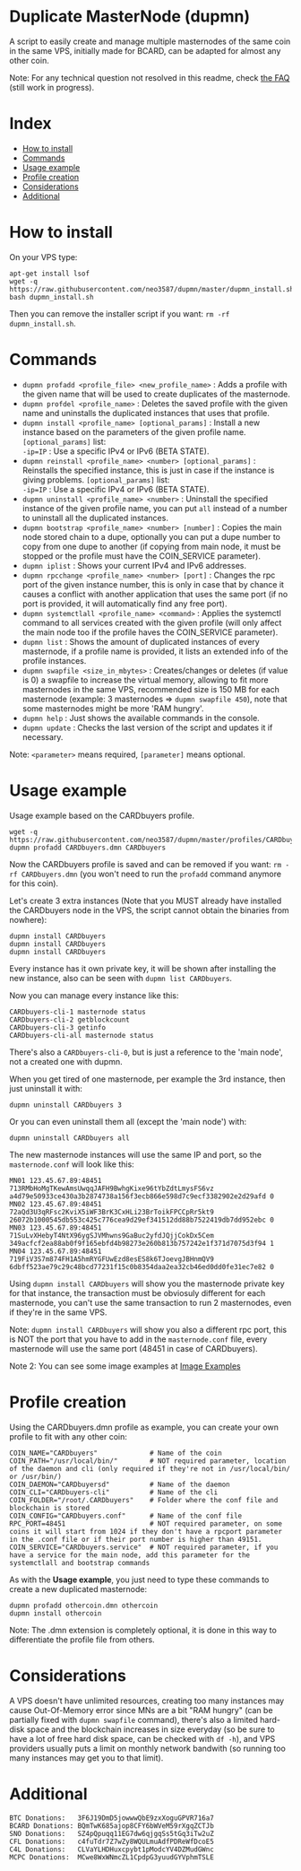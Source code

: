 # Duplicate MasterNode (dupmn)

A script to easily create and manage multiple masternodes of the same coin in the same VPS, initially made for BCARD, can be adapted for almost any other coin.

Note: For any technical question not resolved in this readme, check <a href="https://github.com/neo3587/dupmn/wiki/FAQs">the FAQ</a> (still work in progress).

# Index

- [How to install](#how-to-install)
- [Commands](#commands)
- [Usage example](#usage-example)
- [Profile creation](#profile-creation)
- [Considerations](#considerations)
- [Additional](#additional)

# <a name ="how-to-install"></a> How to install

On your VPS type:
```
apt-get install lsof
wget -q https://raw.githubusercontent.com/neo3587/dupmn/master/dupmn_install.sh
bash dupmn_install.sh
```
Then you can remove the installer script if you want: `rm -rf dupmn_install.sh`.

# <a name ="commands"></a> Commands

- `dupmn profadd <profile_file> <new_profile_name>` : Adds a profile with the given name that will be used to create duplicates of the masternode.
- `dupmn profdel <profile_name>` : Deletes the saved profile with the given name and uninstalls the duplicated instances that uses that profile.
- `dupmn install <profile_name> [optional_params]` : Install a new instance based on the parameters of the given profile name.
`[optional_params]` list:  
`-ip=IP` : Use a specific IPv4 or IPv6 (BETA STATE).
- `dupmn reinstall <profile_name> <number> [optional_params]` : Reinstalls the specified instance, this is just in case if the instance is giving problems.
`[optional_params]` list:  
`-ip=IP` : Use a specific IPv4 or IPv6 (BETA STATE).
- `dupmn uninstall <profile_name> <number>` : Uninstall the specified instance of the given profile name, you can put `all` instead of a number to uninstall all the duplicated instances.
- `dupmn bootstrap <profile_name> <number> [number]` : Copies the main node stored chain to a dupe, optionally you can put a dupe number to copy from one dupe to another (if copying from main node, it must be stopped or the profile must have the COIN_SERVICE parameter).
- `dupmn iplist` : Shows your current IPv4 and IPv6 addresses.
- `dupmn rpcchange <profile_name> <number> [port]` : Changes the rpc port of the given instance number, this is only in case that by chance it causes a conflict with another application that uses the same port (if no port is provided, it will automatically find any free port).
- `dupmn systemctlall <profile_name> <command>` : Applies the systemctl command to all services created with the given profile (will only affect the main node too if the profile haves the COIN_SERVICE parameter).
- `dupmn list` : Shows the amount of duplicated instances of every masternode, if a profile name is provided, it lists an extended info of the profile instances.
- `dupmn swapfile <size_in_mbytes>` : Creates/changes or deletes (if value is 0) a swapfile to increase the virtual memory, allowing to fit more masternodes in the same VPS, recommended size is 150 MB for each masternode (example: 3 masternodes => `dupmn swapfile 450`), note that some masternodes might be more 'RAM hungry'.
- `dupmn help` : Just shows the available commands in the console.
- `dupmn update` : Checks the last version of the script and updates it if necessary.

Note: `<parameter>` means required, `[parameter]` means optional.

# <a name ="usage-example"></a> Usage example

Usage example based on the CARDbuyers profile.
```
wget -q https://raw.githubusercontent.com/neo3587/dupmn/master/profiles/CARDbuyers.dmn
dupmn profadd CARDbuyers.dmn CARDbuyers
```
Now the CARDbuyers profile is saved and can be removed if you want: `rm -rf CARDbuyers.dmn` (you won't need to run the `profadd` command anymore for this coin).

Let's create 3 extra instances (Note that you MUST already have installed the CARDbuyers node in the VPS, the script cannot obtain the binaries from nowhere):
```
dupmn install CARDbuyers 
dupmn install CARDbuyers 
dupmn install CARDbuyers 
```
Every instance has it own private key, it will be shown after installing the new instance, also can be seen with `dupmn list CARDbuyers`.

Now you can manage every instance like this:
```
CARDbuyers-cli-1 masternode status
CARDbuyers-cli-2 getblockcount
CARDbuyers-cli-3 getinfo
CARDbuyers-cli-all masternode status
```
There's also a `CARDbuyers-cli-0`, but is just a reference to the 'main node', not a created one with dupmn.

When you get tired of one masternode, per example the 3rd instance, then just uninstall it with:
```
dupmn uninstall CARDbuyers 3
```
Or you can even uninstall them all (except the 'main node') with:
```
dupmn uninstall CARDbuyers all
```
The new masternode instances will use the same IP and port, so the `masternode.conf` will look like this:
```
MN01 123.45.67.89:48451 713RMbHoMgTKewAmsUwqqJAFH9BwhgKixe96tYbZdtLmysFS6vz a4d79e50933ce430a3b2874738a156f3ecb866e598d7c9ecf3382902e2d29afd 0
MN02 123.45.67.89:48451 72aQd3U3qRFsc2KviX5iWF3BrK3CxHLi23BrToikFPCCpRr5kt9 26072b1000545db553c425c776cea9d29ef341512dd88b7522419db7dd952ebc 0
MN03 123.45.67.89:48451 71SuLvXHebyT4NtX96ygSJVMhwns9GaBuc2yfdJQjjCokDx5Cem 349acfcf2ea88ab0f9f165ebfd4b98273e260b813b757242e1f371d7075d3f94 1
MN04 123.45.67.89:48451 719FiV3S7m874FH1A5hmRYGFUwEzd8esES8k6TJoevgJBHnmQV9 6dbff523ae79c29c48bcd77231f15c0b8354daa2ea32cb46ed0dd0fe31ec7e82 0
```
Using `dupmn install CARDbuyers` will show you the masternode private key for that instance, the transaction must be obviosuly different for each masternode, you can't use the same transaction to run 2 masternodes, even if they're in the same VPS.

Note: `dupmn install CARDbuyers` will show you also a different rpc port, this is NOT the port that you have to add in the `masternode.conf` file, every masternode will use the same port (48451 in case of CARDbuyers).

Note 2: You can see some image examples at <a href="https://github.com/neo3587/dupmn/wiki/Image-Examples">Image Examples</a>

# <a name ="profile-creation"></a> Profile creation

Using the CARDbuyers.dmn profile as example, you can create your own profile to fit with any other coin:
```
COIN_NAME="CARDbuyers"             # Name of the coin
COIN_PATH="/usr/local/bin/"        # NOT required parameter, location of the daemon and cli (only required if they're not in /usr/local/bin/ or /usr/bin/)
COIN_DAEMON="CARDbuyersd"          # Name of the daemon
COIN_CLI="CARDbuyers-cli"          # Name of the cli
COIN_FOLDER="/root/.CARDbuyers"    # Folder where the conf file and blockchain is stored
COIN_CONFIG="CARDbuyers.conf"      # Name of the conf file
RPC_PORT=48451                     # NOT required parameter, on some coins it will start from 1024 if they don't have a rpcport parameter in the .conf file or if their port number is higher than 49151.
COIN_SERVICE="CARDbuyers.service"  # NOT required parameter, if you have a service for the main node, add this parameter for the systemctlall and bootstrap commands
```
As with the <b>Usage example</b>, you just need to type these commands to create a new duplicated masternode:
```
dupmn profadd othercoin.dmn othercoin
dupmn install othercoin
```

Note: The .dmn extension is completely optional, it is done in this way to differentiate the profile file from others.

# <a name ="considerations"></a> Considerations

A VPS doesn't have unlimited resources, creating too many instances may cause Out-Of-Memory error since MNs are a bit "RAM hungry" (can be partially fixed with `dupmn swapfile` command), there's also a limited hard-disk space and the blockchain increases in size everyday (so be sure to have a lot of free hard disk space, can be checked with `df -h`), and VPS providers usually puts a limit on monthly network bandwith (so running too many instances may get you to that limit).

# <a name ="additional"></a> Additional

```
BTC Donations:   3F6J19DmD5jowwwQbE9zxXoguGPVR716a7
BCARD Donations: BQmTwK685ajop8CFY6bWVeM59rXgqZCTJb
SNO Donations:   SZ4pQpuqq11EG7dw6qjgqSs5tGq3iTw2uZ
CFL Donations:   c4fuTdr7Z7wZy8WQULmuAdfPDReWfDcoE5
C4L Donations:   CLVaYLHDHuxcpybt1pModcYV4DZMudGWnc
MCPC Donations:  MCwe8WxWNmcZL1CpdpG3yuudGYVphmTSLE
```
